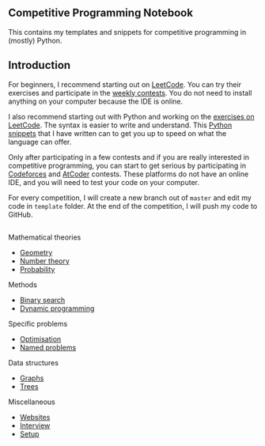 ## Competitive Programming Notebook

This contains my templates and snippets for competitive programming in (mostly) Python.

## Introduction

For beginners, I recommend starting out on [LeetCode](https://leetcode.com/problemset/all/). You can try their exercises and participate in the [weekly contests](https://leetcode.com/contest/). You do not need to install anything on your computer because the IDE is online.

I also recommend starting out with Python and working on the [exercises on LeetCode](https://leetcode.com/explore/). The syntax is easier to write and understand. This [Python snippets](./docs/python_snippets.md) that I have written can to get you up to speed on what the language can offer.

Only after participating in a few contests and if you are really interested in competitive programming, you can start to get serious by participating in [Codeforces](https://codeforces.com) and [AtCoder](https://atcoder.jp) contests. These platforms do not have an online IDE, and you will need to test your code on your computer.

For every competition, I will create a new branch out of `master` and edit my code in `template` folder. At the end of the competition, I will push my code to GitHub.

## 



Mathematical theories
- [Geometry](geometry.md)
- [Number theory](number_theory.md)
- [Probability](probability.md)

Methods
- [Binary search](binary_search.md)
- [Dynamic programming](dynamic_programming.md)

Specific problems
- [Optimisation](optimisation.md)
- [Named problems](specific_problems.md)

Data structures
- [Graphs](graphs.md)
- [Trees](tree.md)

Miscellaneous
- [Websites](websites.md)
- [Interview](interview.md)
- [Setup](setup.md)





